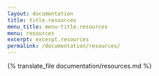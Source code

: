```yaml
---
layout: documentation
title: title.resources
menu_title: menu-title.resources
menu: resources
excerpt: excerpt.resources
permalink: /documentation/resources/
---
```


{% translate_file documentation/resources.md %}
